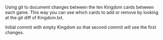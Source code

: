 Using git to document changes between the ten Kingdom cards between each game. This way you can see which cards to add or remove by looking at the git diff of Kingdom.txt.

Initial commit with empty Kingdom so that second commit will see the first changes.